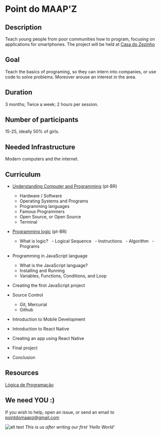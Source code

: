 # Point do MAAP'Z 

## Description

Teach young people from poor communities how to program, focusing on applications for smartphones. The project will be held at [Casa do Zezinho](http://casadozezinho.org.br)

## Goal

Teach the basics of programing, so they can intern into companies, or use code to solve problems. Moreover arouse an interest in the area.

## Duration

3 months; Twice a week; 2 hours per session.

## Number of participants

15-25, ideally 50% of girls.

## Needed Infrastructure 

Modern computers and the internet. 

## Curriculum

- [Understanding Computer and Programming](https://drive.google.com/file/d/0B5rJcGaAXTjVcHg2RHVmcDhNcWM/view?usp=sharing) (pt-BR)
  - Hardware / Software
  - Operating Systems and Programs
  - Programming languages
  - Famous Programmers
  - Open Source, or Open Source
  - Terminal

- [Programming logic](https://drive.google.com/file/d/0B5rJcGaAXTjVYTBzYUFUT3BkYUk/view?usp=sharing) (pt-BR)
  - What is logic?
  - Logical Sequence
  - Instructions
  - Algorithm
  - Programs
 
- Programming in JavaScript language
  - What is the JavaScript language?
  - Installing and Running
  - Variables, Functions, Conditions, and Loop

- Creating the first JavaScript project
- Source Control
  - Git, Mercurial
  - Github
  
- Introduction to Mobile Development
- Introduction to React Native
- Creating an app using React Native
- Final project
- Conclusion

## Resources
[Lógica de Programação](http://www.inf.ufsc.br/~vania.bogorny/teaching/ine5231/Logica.pdf)

## We need YOU :) 

If you wish to help, open an issue, or send an email to pointdomaapz@gmail.com

![alt text](https://s3.amazonaws.com/opensourceprojects/IMG_2230.JPG)
*This is us after writing our first 'Hello World'*

